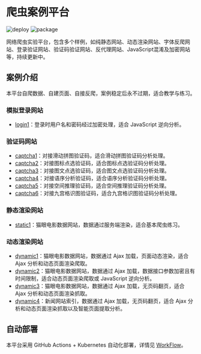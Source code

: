 # 爬虫案例平台

![deploy](https://github.com/Germey/Scrape/workflows/deploy/badge.svg)
![package](https://github.com/Germey/Scrape/workflows/package/badge.svg)

网络爬虫实验平台，包含多个样例，如纯静态网站、动态渲染网站、字体反爬网站、登录验证网站、验证码验证网站、反代理网站、JavaScript混淆及加密网站等，持续更新中。

## 案例介绍

本平台自爬数据、自建页面、自接反爬，案例稳定后永不过期，适合教学与练习。

### 模拟登录网站

* [login1](https://login1.scrape.cuiqingcai.com/)：登录时用户名和密码经过加密处理，适合 JavaScript 逆向分析。

### 验证码网站

* [captcha1](https://captcha1.scrape.cuiqingcai.com/)：对接滑动拼图验证码，适合滑动拼图验证码分析处理。
* [captcha2](https://captcha2.scrape.cuiqingcai.com/)：对接图标点选验证码，适合图标点选验证码分析处理。
* [captcha3](https://captcha3.scrape.cuiqingcai.com/)：对接图文点选验证码，适合图文点选验证码分析处理。
* [captcha4](https://captcha4.scrape.cuiqingcai.com/)：对接语序分析验证码，适合语序分析验证码分析处理。
* [captcha5](https://captcha5.scrape.cuiqingcai.com/)：对接空间推理验证码，适合空间推理验证码分析处理。
* [captcha6](https://captcha6.scrape.cuiqingcai.com/)：对接九宫格识图验证码，适合九宫格识图验证码分析处理。

### 静态渲染网站

* [static1](https://static1.scrape.cuiqingcai.com/)：猫眼电影数据网站，数据通过服务端渲染，适合基本爬虫练习。

### 动态渲染网站

* [dynamic1](https://dynamic1.scrape.cuiqingcai.com/)：猫眼电影数据网站，数据通过 Ajax 加载，页面动态渲染，适合 Ajax 分析和动态页面渲染爬取。
* [dynamic2](https://dynamic2.scrape.cuiqingcai.com/)：猫眼电影数据网站，数据通过 Ajax 加载，数据接口参数加密且有时间限制，适合动态页面渲染爬取或 JavaScript 逆向分析。
* [dynamic3](https://dynamic3.scrape.cuiqingcai.com/)：猫眼电影数据网站，数据通过 Ajax 加载，无页码翻页，适合 Ajax 分析和动态页面渲染抓取。
* [dynamic4](https://dynamic4.scrape.cuiqingcai.com/)：新闻网站索引，数据通过 Ajax 加载，无页码翻页，适合 Ajax 分析和动态页面渲染抓取以及智能页面提取分析。

## 自动部署

本平台采用 GitHub Actions + Kubernetes 自动化部署，详情见 [WorkFlow](https://github.com/Germey/Scrape/tree/master/.github/workflows)。
